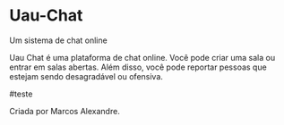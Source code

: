 # Uau-Chat
Um sistema de chat online

Uau Chat é uma plataforma de chat online. Você pode criar uma sala ou entrar em salas abertas. Além disso, você pode reportar pessoas que estejam sendo desagradável ou ofensiva. 

#teste

Criada por Marcos Alexandre.
